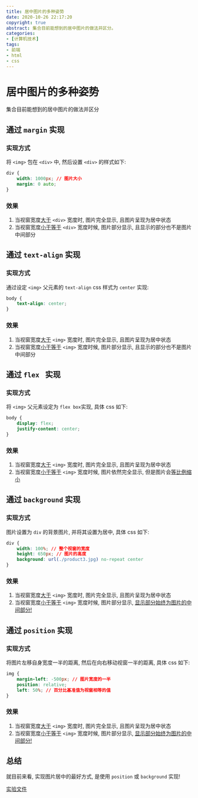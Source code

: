 ```yaml
---
title: 居中图片的多种姿势
date: 2020-10-26 22:17:20
copyright: true
abstract: 集合目前能想到的居中图片的做法并区分。
categories:
- [计算机技术]
tags:
- 前端
- html
- css
---
```

# 居中图片的多种姿势

集合目前能想到的居中图片的做法并区分



## 通过 `margin` 实现

### 实现方式

将 `<img>`  包在 `<div>` 中,  然后设置 `<div>` 的样式如下:

```css
div {
    width: 1000px; // 图片大小
    margin: 0 auto;
}
```

### 效果

1. 当视窗宽度<u>大于</u> `<div>` 宽度时,  图片完全显示,  且图片呈现为居中状态
2. 当视窗宽度<u>小于等于</u> `<div>` 宽度时候, 图片部分显示,  且显示的部分也不是图片中间部分



## 通过 `text-align` 实现

### 实现方式

通过设定 `<img>` 父元素的 `text-align` css 样式为 `center` 实现:

```css
body {
    text-align: center;
}
```

### 效果

1. 当视窗宽度<u>大于</u> `<img>` 宽度时,  图片完全显示,  且图片呈现为居中状态
2. 当视窗宽度<u>小于等于</u> `<img>` 宽度时候, 图片部分显示,  且显示的部分也不是图片中间部分



## 通过 `flex ` 实现

### 实现方式

将 `<img>` 父元素设定为 `flex box`实现,  具体 css 如下: 

```css
body {
    display: flex;
    justify-content: center;
}
```

### 效果

1. 当视窗宽度<u>大于</u> `<img>` 宽度时,  图片完全显示,  且图片呈现为居中状态
2. 当视窗宽度<u>小于等于</u> `<img>` 宽度时候, 图片依然完全显示,  但是图片会<u>等比例缩小</u>



## 通过 `background` 实现

### 实现方式

图片设置为 `div` 的背景图片,  并将其设置为居中,  具体 css 如下:

```css
div {
    width: 100%; // 整个视窗的宽度
    height: 650px; // 图片的高度
    background: url(./product3.jpg) no-repeat center
}
```

### 效果

1. 当视窗宽度<u>大于</u> `<img>` 宽度时,  图片完全显示,  且图片呈现为居中状态
2. 当视窗宽度<u>小于等于</u> `<img>` 宽度时候, 图片部分显示,   <u>显示部分始终为图片的中间部分!</u>



## 通过 `position` 实现

### 实现方式

将图片左移自身宽度一半的距离,  然后在向右移动视窗一半的距离,  具体 css 如下:

```css
img {
	margin-left: -500px; // 图片宽度的一半
	position: relative;
	left: 50%; // 百分比基准值为视窗相等的值
}
```

### 效果

1. 当视窗宽度<u>大于</u> `<img>` 宽度时,  图片完全显示,  且图片呈现为居中状态
2. 当视窗宽度<u>小于等于</u> `<img>` 宽度时候, 图片部分显示,   <u>显示部分始终为图片的中间部分!</u>



## 总结

就目前来看,  实现图片居中的最好方式, 是使用 `position` 或 `background` 实现!

[实验文件](https://github.com/trcat/img-center-test)